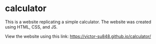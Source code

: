 # calculator

This is a website replicating a simple calculator. The website was created using HTML, CSS, and JS.

View the website using this link: https://victor-su848.github.io/calculator/
